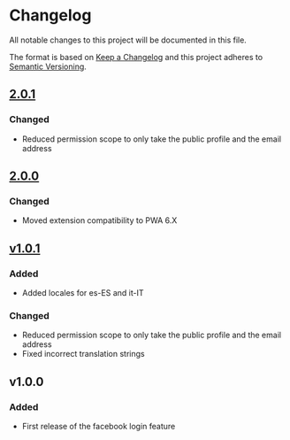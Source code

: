 # Changelog

All notable changes to this project will be documented in this file.

The format is based on [Keep a Changelog](http://keepachangelog.com/) and this project adheres to [Semantic Versioning](http://semver.org/).

## [2.0.1](https://github.com/shopgate/ext-auth-facebook/compare/v2.0.0...v2.0.1)
### Changed
- Reduced permission scope to only take the public profile and the email address

## [2.0.0](https://github.com/shopgate/ext-auth-facebook/compare/v1.0.1...v2.0.0)
### Changed
- Moved extension compatibility to PWA 6.X

## [v1.0.1](https://github.com/shopgate/ext-auth-facebook/compare/v1.0.0...v1.0.1)
### Added
- Added locales for es-ES and it-IT
### Changed
- Reduced permission scope to only take the public profile and the email address
- Fixed incorrect translation strings

## v1.0.0
### Added
- First release of the facebook login feature
